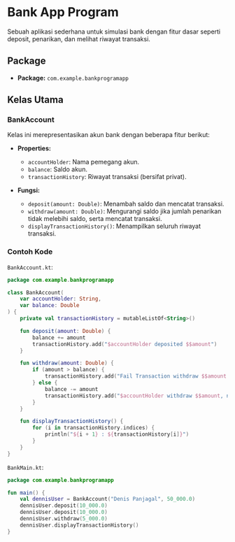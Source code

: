 # Bank App Program

Sebuah aplikasi sederhana untuk simulasi bank dengan fitur dasar seperti deposit, penarikan, dan melihat riwayat transaksi.

## Package

- **Package:** `com.example.bankprogramapp`

## Kelas Utama

### BankAccount

Kelas ini merepresentasikan akun bank dengan beberapa fitur berikut:

- **Properties:**
  - `accountHolder`: Nama pemegang akun.
  - `balance`: Saldo akun.
  - `transactionHistory`: Riwayat transaksi (bersifat privat).

- **Fungsi:**
  - `deposit(amount: Double)`: Menambah saldo dan mencatat transaksi.
  - `withdraw(amount: Double)`: Mengurangi saldo jika jumlah penarikan tidak melebihi saldo, serta mencatat transaksi.
  - `displayTransactionHistory()`: Menampilkan seluruh riwayat transaksi.

### Contoh Kode

`BankAccount.kt`:
```kotlin
package com.example.bankprogramapp

class BankAccount(
    var accountHolder: String,
    var balance: Double
) {
    private val transactionHistory = mutableListOf<String>()

    fun deposit(amount: Double) {
        balance += amount
        transactionHistory.add("$accountHolder deposited $$amount")
    }

    fun withdraw(amount: Double) {
        if (amount > balance) {
            transactionHistory.add("Fail Transaction withdraw $$amount over then balance $$balance")
        } else {
            balance -= amount
            transactionHistory.add("$accountHolder withdraw $$amount, now balance $$balance")
        }
    }

    fun displayTransactionHistory() {
        for (i in transactionHistory.indices) {
            println("${i + 1} : ${transactionHistory[i]}")
        }
    }
}
```

`BankMain.kt`:
```kotlin
package com.example.bankprogramapp

fun main() {
    val dennisUser = BankAccount("Denis Panjagal", 50_000.0)
    dennisUser.deposit(10_000.0)
    dennisUser.deposit(10_000.0)
    dennisUser.withdraw(5_000.0)
    dennisUser.displayTransactionHistory()
}
```

